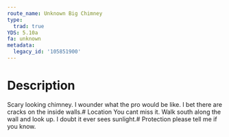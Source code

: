 ```yaml
---
route_name: Unknown Big Chimney
type:
  trad: true
YDS: 5.10a
fa: unknown
metadata:
  legacy_id: '105851900'
---
```

# Description
Scary looking chimney. I wounder what the pro would be like. I bet there are cracks on the inside walls.# Location
You cant miss it. Walk south along the wall and look up. I doubt it ever sees sunlight.# Protection
please tell me if you know.